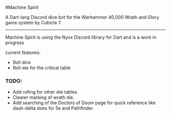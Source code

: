 #Machine Spirit 

A Dart-lang Discord dice bot for the Warhammer 40,000 Wrath and Glory game system by Cubicle 7.

---

Machine Spirit is using the Nyxx Discord library for Dart and is a work in progress

current features:
- Roll dice
- Roll `d66` for the critical table

### TODO:
- Add rolling for other `d66` tables
- Clearer marking of wrath die.
- Add searching of the Doctors of Doom page for quick reference like dash-delta does for 5e and Pathfinder.
